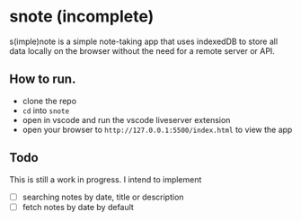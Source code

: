 # snote (incomplete)
s(imple)note is a simple note-taking app that uses indexedDB to store all data locally on the browser without the need for a remote server or API.

## How to run.
- clone the repo
- `cd` into `snote`
- open in vscode and run the vscode liveserver extension
- open your browser to `http://127.0.0.1:5500/index.html` to view the app 

## Todo
This is still a work in progress. I intend to implement
- [ ] searching notes by date, title or description
- [ ] fetch notes by date by default
